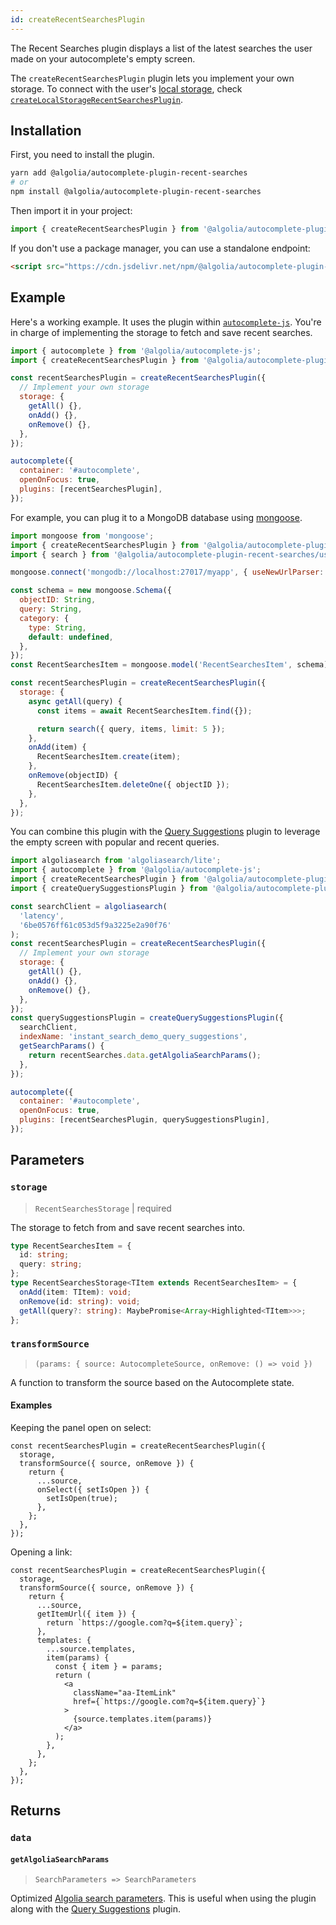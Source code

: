 ```yaml
---
id: createRecentSearchesPlugin
---
```


The Recent Searches plugin displays a list of the latest searches the user made on your autocomplete's empty screen.

The `createRecentSearchesPlugin` plugin lets you implement your own storage. To connect with the user's [local storage](https://developer.mozilla.org/en-US/docs/Web/API/Window/localStorage), check [`createLocalStorageRecentSearchesPlugin`](createLocalStorageRecentSearchesPlugin).

## Installation

First, you need to install the plugin.

```bash
yarn add @algolia/autocomplete-plugin-recent-searches
# or
npm install @algolia/autocomplete-plugin-recent-searches
```

Then import it in your project:

```js
import { createRecentSearchesPlugin } from '@algolia/autocomplete-plugin-recent-searches';
```

If you don't use a package manager, you can use a standalone endpoint:

```html
<script src="https://cdn.jsdelivr.net/npm/@algolia/autocomplete-plugin-recent-searches"></script>
```

## Example

Here's a working example. It uses the plugin within [`autocomplete-js`](autocomplete-js). You're in charge of implementing the storage to fetch and save recent searches.

```js
import { autocomplete } from '@algolia/autocomplete-js';
import { createRecentSearchesPlugin } from '@algolia/autocomplete-plugin-recent-searches';

const recentSearchesPlugin = createRecentSearchesPlugin({
  // Implement your own storage
  storage: {
    getAll() {},
    onAdd() {},
    onRemove() {},
  },
});

autocomplete({
  container: '#autocomplete',
  openOnFocus: true,
  plugins: [recentSearchesPlugin],
});
```

For example, you can plug it to a MongoDB database using [mongoose](https://mongoosejs.com/).

```js
import mongoose from 'mongoose';
import { createRecentSearchesPlugin } from '@algolia/autocomplete-plugin-recent-searches';
import { search } from '@algolia/autocomplete-plugin-recent-searches/usecases/localStorage';

mongoose.connect('mongodb://localhost:27017/myapp', { useNewUrlParser: true });

const schema = new mongoose.Schema({
  objectID: String,
  query: String,
  category: {
    type: String,
    default: undefined,
  },
});
const RecentSearchesItem = mongoose.model('RecentSearchesItem', schema);

const recentSearchesPlugin = createRecentSearchesPlugin({
  storage: {
    async getAll(query) {
      const items = await RecentSearchesItem.find({});

      return search({ query, items, limit: 5 });
    },
    onAdd(item) {
      RecentSearchesItem.create(item);
    },
    onRemove(objectID) {
      RecentSearchesItem.deleteOne({ objectID });
    },
  },
});
```

You can combine this plugin with the [Query Suggestions](createQuerySuggestionsPlugin) plugin to leverage the empty screen with popular and recent queries.

```js
import algoliasearch from 'algoliasearch/lite';
import { autocomplete } from '@algolia/autocomplete-js';
import { createRecentSearchesPlugin } from '@algolia/autocomplete-plugin-recent-searches';
import { createQuerySuggestionsPlugin } from '@algolia/autocomplete-plugin-query-suggestions';

const searchClient = algoliasearch(
  'latency',
  '6be0576ff61c053d5f9a3225e2a90f76'
);
const recentSearchesPlugin = createRecentSearchesPlugin({
  // Implement your own storage
  storage: {
    getAll() {},
    onAdd() {},
    onRemove() {},
  },
});
const querySuggestionsPlugin = createQuerySuggestionsPlugin({
  searchClient,
  indexName: 'instant_search_demo_query_suggestions',
  getSearchParams() {
    return recentSearches.data.getAlgoliaSearchParams();
  },
});

autocomplete({
  container: '#autocomplete',
  openOnFocus: true,
  plugins: [recentSearchesPlugin, querySuggestionsPlugin],
});
```

## Parameters

### `storage`

> `RecentSearchesStorage` | required

The storage to fetch from and save recent searches into.

```ts
type RecentSearchesItem = {
  id: string;
  query: string;
};
type RecentSearchesStorage<TItem extends RecentSearchesItem> = {
  onAdd(item: TItem): void;
  onRemove(id: string): void;
  getAll(query?: string): MaybePromise<Array<Highlighted<TItem>>>;
};
```

### `transformSource`

> `(params: { source: AutocompleteSource, onRemove: () => void })`

A function to transform the source based on the Autocomplete state.

#### Examples

Keeping the panel open on select:

```tsx
const recentSearchesPlugin = createRecentSearchesPlugin({
  storage,
  transformSource({ source, onRemove }) {
    return {
      ...source,
      onSelect({ setIsOpen }) {
        setIsOpen(true);
      },
    };
  },
});
```

Opening a link:

```tsx
const recentSearchesPlugin = createRecentSearchesPlugin({
  storage,
  transformSource({ source, onRemove }) {
    return {
      ...source,
      getItemUrl({ item }) {
        return `https://google.com?q=${item.query}`;
      },
      templates: {
        ...source.templates,
        item(params) {
          const { item } = params;
          return (
            <a
              className="aa-ItemLink"
              href={`https://google.com?q=${item.query}`}
            >
              {source.templates.item(params)}
            </a>
          );
        },
      },
    };
  },
});
```

## Returns

### `data`

#### `getAlgoliaSearchParams`

> `SearchParameters => SearchParameters`

Optimized [Algolia search parameters](https://www.algolia.com/doc/api-reference/search-api-parameters/). This is useful when using the plugin along with the [Query Suggestions](createQuerySuggestionsPlugin) plugin.
